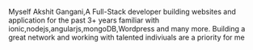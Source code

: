 
Myself Akshit Gangani,A Full-Stack developer building websites and application for the past 3+ years familiar with ionic,nodejs,angularjs,mongoDB,Wordpress and many more.
Building a great network and working with talented indiviuals are a priority for me
